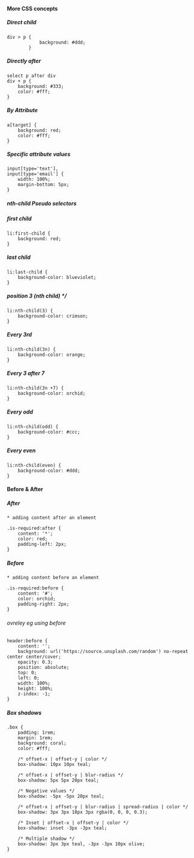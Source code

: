 #### More CSS concepts
##### Direct child     
```
div > p {
            background: #ddd;
        }
```
##### Directly after
```
select p after div
div + p {
    background: #333;
    color: #fff;
}
```        

##### By Attribute
```        
a[target] {
    background: red;
    color: #fff;
}
```

##### Specific attribute values
```         
input[type='text'],
input[type='email'] {
    width: 100%;
    margin-bottom: 5px;
}
```
##### nth-child Pseudo selectors

##### first child
```
li:first-child {
    background: red;
}
```
##### last child
``` 
li:last-child {
    background-color: blueviolet;
}
```
##### position 3 (nth child) */
```
li:nth-child(3) {
    background-color: crimson;
}
```
##### Every 3rd
```
li:nth-child(3n) {
    background-color: orange;
}
```
##### Every 3 after 7
``` 
li:nth-child(3n +7) {
    background-color: orchid;
}
```
##### Every odd
```
li:nth-child(odd) {
    background-color: #ccc;
}
```
##### Every even
```
li:nth-child(even) {
    background-color: #ddd;
}
``` 

#### Before & After
##### After
```
* adding content after an element

.is-required:after {
    content: '*';
    color: red;
    padding-left: 2px;
}
```    
##### Before
```
* adding content before an element

.is-required:before {
    content: '#';
    color: orchid;
    padding-right: 2px;
}
```  
###### ovreley eg using before
```
header:before {
    content: '';
    background: url('https://source.unsplash.com/random') no-repeat center center/cover;
    opacity: 0.3;
    position: absolute;
    top: 0;
    left: 0;
    width: 100%;
    height: 100%;
    z-index: -1;
}
```  
##### Box shadows
```
.box {
    padding: 1rem;
    margin: 1rem;
    background: coral;
    color: #fff;
    
    /* offset-x | offset-y | color */
    box-shadow: 10px 10px teal;

    /* offset-x | offset-y | blur-radius */
    box-shadow: 5px 5px 20px teal;

    /* Negative values */
    box-shadow: -5px -5px 20px teal;

    /* offset-x | offset-y | blur-radius | spread-radius | color */
    box-shadow: 3px 3px 10px 3px rgba(0, 0, 0, 0.3);

    /* Inset | offset-x | offset-y | color */
    box-shadow: inset -3px -3px teal;

    /* Multiple shadow */
    box-shadow: 3px 3px teal, -3px -3px 10px olive;
}
```